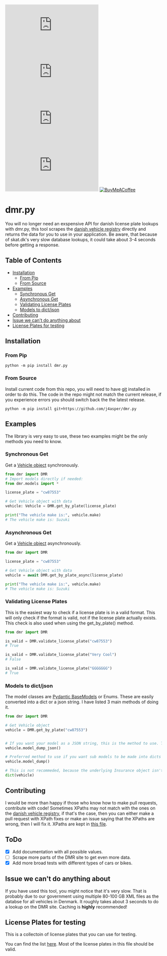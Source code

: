 [![PyPI - Python Version](https://img.shields.io/pypi/pyversions/dmr.py?style=for-the-badge)](https://www.python.org/downloads/)
[![PyPI](https://img.shields.io/pypi/v/dmr.py?style=for-the-badge)](https://pypi.org/project/dmr.py/)
[![PyPI - Downloads](https://img.shields.io/pypi/dm/dmr.py?style=for-the-badge)](https://pypi.org/project/dmr.py/)  
[![GitHub](https://img.shields.io/github/license/j4asper/dmr.py?style=for-the-badge)](https://github.com/j4asper/dmr.py/blob/main/LICENSE)
[![BuyMeACoffee](https://img.shields.io/badge/Buy%20Me%20a%20Coffee-ffdd00?style=for-the-badge&logo=buy-me-a-coffee&logoColor=black)](https://www.buymeacoffee.com/jazper 'Click here to donate')  

# dmr.py

You will no longer need an exspensive API for danish license plate lookups with dmr.py, this tool scrapes the [danish vehicle registry](https://motorregister.skat.dk/dmr-kerne/koeretoejdetaljer/visKoeretoej 'motorregister.skat.dk') directly and returns the data for you to use in your application. Be aware, that because of skat.dk's very slow database lookups, it could take about 3-4 seconds before getting a response.  

## Table of Contents

- [Installation](#installation)
  - [From Pip](#from-pip)
  - [From Source](#from-source)
- [Examples](#examples)
  - [Synchronous Get](#synchronous-get)
  - [Asynchronous Get](#asynchronous-get)
  - [Validating License Plates](#validating-license-plates)
  - [Models to dict/json](#models-to-dictjson)
- [Contributing](#contributing)
- [Issue we can't do anything about](#issue-we-cant-do-anything-about)
- [License Plates for testing](#license-plates-for-testing)

## Installation

### From Pip

```console
python -m pip install dmr.py
```  

### From Source

Install current code from this repo, you will need to have [git](https://git-scm.com/downloads) installed in order to do this. The code in the repo might not match the current release, if you experience errors you should switch back the the latest release.

```console
python -m pip install git+https://github.com/j4asper/dmr.py
```

## Examples

The library is very easy to use, these two examples might be the only methods you need to know.

### Synchronous Get

Get a [Vehicle object](/dmr/models/vehicle.py) synchronously.

```python
from dmr import DMR
# Import models directly if needed:
from dmr.models import *

license_plate = "cw87553"

# Get Vehicle object with data
vehicle: Vehicle = DMR.get_by_plate(license_plate)

print("The vehicle make is:", vehicle.make)
# The vehicle make is: Suzuki
```

### Asynchronous Get

Get a [Vehicle object](/dmr/models/vehicle.py) asynchronously.

```python
from dmr import DMR

license_plate = "cw87553"

# Get Vehicle object with data
vehicle = await DMR.get_by_plate_async(license_plate)

print("The vehicle make is:", vehicle.make)
# The vehicle make is: Suzuki
```

### Validating License Plates

This is the easiest way to check if a license plate is in a valid format. This will only check if the format is valid, not if the license plate actually exists. This check is also used when using the get_by_plate() method.

```python
from dmr import DMR

is_valid = DMR.validate_license_plate("cw87553")
# True

is_valid = DMR.validate_license_plate("Very Cool")
# False

is_valid = DMR.validate_license_plate("GGGGGGG")
# True
```

### Models to dict/json

The model classes are [Pydantic BaseModels](https://docs.pydantic.dev/latest/api/base_model/) or Enums. These are easily converted into a dict or a json string. I have listed 3 main methods of doing it.

```python
from dmr import DMR

# Get Vehicle object
vehicle = DMR.get_by_plate("cw87553")


# If you want your model as a JSON string, this is the method to use. This is the equivalent of using json.dumps() on a dictionary.
vehicle.model_dump_json()

# Preferred method to use if you want sub models to be made into dicts as well
vehicle.model_dump()

# This is not recommeded, because the underlying Insurance object isn't parsed as a dictionary.
dict(vehicle)
```

## Contributing

I would be more than happy if those who know how to make pull requests, contribute with code! Sometimes XPaths may not match with the ones on the [danish vehicle registry](https://motorregister.skat.dk/dmr-kerne/koeretoejdetaljer/visKoeretoej 'motorregister.skat.dk'), if that's the case, then you can either make a pull request with XPath fixes or make an issue saying that the XPaths are wrong, then I will fix it. XPaths are kept in [this file](https://github.com/j4asper/dmr.py/blob/main/dmr/utils/xpaths.py).  

## ToDo

- [x] Add documentation with all possible values.  
- [ ] Scrape more parts of the DMR site to get even more data.  
- [x] Add more broad tests with different types of cars or bikes.  

## Issue we can't do anything about

If you have used this tool, you might notice that it's very slow. That is probably due to our government using multiple 80-100 GB XML files as the databse for all vehicles in Denmark. It roughly takes about 3 seconds to do a lookup on the DMR site. Caching is __highly__ recommended!  

## License Plates for testing

This is a collectoin of license plates that you can use for testing.

You can find the list [here](https://github.com/j4asper/dmr.py/blob/main/license_plates.txt). Most of the license plates in this file should be valid.
